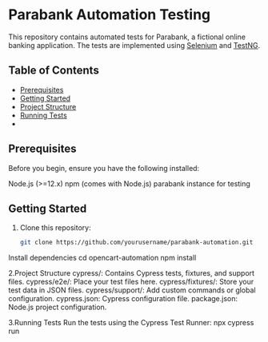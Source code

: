 # Parabank Automation Testing

This repository contains automated tests for Parabank, a fictional online banking application. The tests are implemented using [Selenium](https://www.selenium.dev/) and [TestNG](https://testng.org/doc/).

## Table of Contents

- [Prerequisites](#prerequisites)
- [Getting Started](#getting-started)
- [Project Structure](#project-structure)
- [Running Tests](#running-tests)
- 

## Prerequisites

Before you begin, ensure you have the following installed:

Node.js (>=12.x)
npm (comes with Node.js)
parabank instance for testing

## Getting Started

1. Clone this repository:

   ```bash
   git clone https://github.com/yourusername/parabank-automation.git
Install dependencies cd opencart-automation npm install

2.Project Structure cypress/: Contains Cypress tests, fixtures, and support files. cypress/e2e/: Place your test files here. cypress/fixtures/: Store your test data in JSON files. cypress/support/: Add custom commands or global configuration. cypress.json: Cypress configuration file. package.json: Node.js project configuration.

3.Running Tests Run the tests using the Cypress Test Runner: npx cypress run
